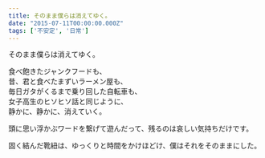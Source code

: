 ```yaml
---
title: そのまま僕らは消えてゆく。
date: "2015-07-11T00:00:00.000Z"
tags: ['不安定', '日常']
---
```


そのまま僕らは消えてゆく。

食べ飽きたジャンクフードも、  
昔、君と食べたまずいラーメン屋も、  
毎日ガタがくるまで乗り回した自転車も、  
女子高生のヒソヒソ話と同じように、  
静かに、静かに、消えていく。

頭に思い浮かぶワードを繋げて遊んだって、残るのは哀しい気持ちだけです。

固く結んだ靴紐は、ゆっくりと時間をかけほどけ、僕はそれをそのままにした。
